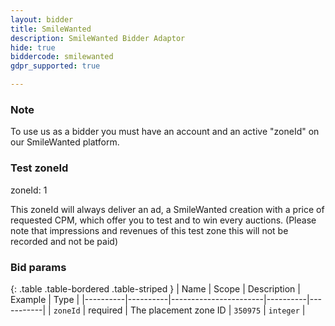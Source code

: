 ```yaml
---
layout: bidder
title: SmileWanted
description: SmileWanted Bidder Adaptor
hide: true
biddercode: smilewanted
gdpr_supported: true

---
```


### Note

To use us as a bidder you must have an account and an active "zoneId" on our SmileWanted platform.

### Test zoneId

zoneId: 1

This zoneId will always deliver an ad, a SmileWanted creation with a price of requested CPM, which offer you to test and to win every auctions.
(Please note that impressions and revenues of this test zone this will not be recorded and not be paid)

### Bid params

{: .table .table-bordered .table-striped }
| Name     | Scope    | Description           | Example  | Type      |
|----------|----------|-----------------------|----------|-----------|
| `zoneId` | required | The placement zone ID | `350975` | `integer` |
